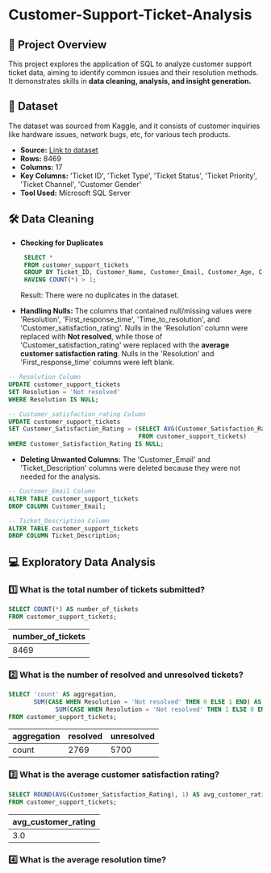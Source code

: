 # Customer-Support-Ticket-Analysis
## 📝 Project Overview
This project explores the application of SQL to analyze customer support ticket data, aiming to identify common issues and their resolution methods. It demonstrates skills in **data cleaning, analysis, and insight generation.** 

## 📂 Dataset
The dataset was sourced from Kaggle, and it consists of customer inquiries like hardware issues, network bugs, etc, for various tech products. 
- **Source:** [Link to dataset](https://www.kaggle.com/datasets/suraj520/customer-support-ticket-dataset)
- **Rows:** 8469
- **Columns:** 17
- **Key Columns:** 'Ticket ID', 'Ticket Type', 'Ticket Status', 'Ticket Priority', 'Ticket Channel', 'Customer Gender'
- **Tool Used:** Microsoft SQL Server

## 🛠 Data Cleaning
- **Checking for Duplicates**
  ```sql
   SELECT *
   FROM customer_support_tickets
   GROUP BY Ticket_ID, Customer_Name, Customer_Email, Customer_Age, Customer_Gender, Product_Purchased, Date_of_Purchase, Ticket_Type, Ticket_Subject, Ticket_Description, Ticket_Status, Resolution, Ticket_Priority, Ticket_Channel, First_Response_Time, Time_to_Resolution, Customer_Satisfaction_Rating
   HAVING COUNT(*) > 1;
  ```
  Result: There were no duplicates in the dataset.

- **Handling Nulls:** The columns that contained null/missing values were 'Resolution', 'First_response_time', 'Time_to_resolution', and 'Customer_satisfaction_rating'. Nulls in the 'Resolution' column were replaced with **Not resolved**, while those of 'Customer_satisfaction_rating' were replaced with the **average customer satisfaction rating**. Nulls in the 'Resolution' and 'First_response_time' columns were left blank.
```sql
-- Resolution Column
UPDATE customer_support_tickets
SET Resolution = 'Not resolved'
WHERE Resolution IS NULL;

-- Customer_satisfaction_rating Column
UPDATE customer_support_tickets
SET Customer_Satisfaction_Rating = (SELECT AVG(Customer_Satisfaction_Rating)
                                    FROM customer_support_tickets)
WHERE Customer_Satisfaction_Rating IS NULL;
```
- **Deleting Unwanted Columns:** The 'Customer_Email' and 'Ticket_Description' columns were deleted because they were not needed for the analysis.
```sql
-- Customer_Email Column
ALTER TABLE customer_support_tickets
DROP COLUMN Customer_Email;

-- Ticket_Description Column
ALTER TABLE customer_support_tickets
DROP COLUMN Ticket_Description;
```
## 💻 Exploratory Data Analysis
### 1️⃣ What is the total number of tickets submitted?
```sql
SELECT COUNT(*) AS number_of_tickets
FROM customer_support_tickets;
```
| number_of_tickets |
| ----------------- |
| 8469              |
### 2️⃣ What is the number of resolved and unresolved tickets?
```sql
SELECT 'count' AS aggregation,
       SUM(CASE WHEN Resolution = 'Not resolved' THEN 0 ELSE 1 END) AS resolved,
			 SUM(CASE WHEN Resolution = 'Not resolved' THEN 1 ELSE 0 END) AS unresolved
FROM customer_support_tickets;
```
| aggregation 	| resolved 	| unresolved 	|
|-------------	|----------	|------------	|
| count       	| 2769     	| 5700       	|
### 3️⃣ What is the average customer satisfaction rating?
```sql
SELECT ROUND(AVG(Customer_Satisfaction_Rating), 1) AS avg_customer_rating
FROM customer_support_tickets;
```
| avg_customer_rating |
| ------------------- |
| 3.0                 |
### 4️⃣ What is the average resolution time?
```sql

```
